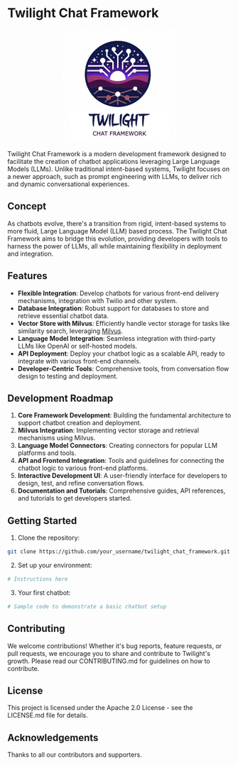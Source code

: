 # Twilight Chat Framework

<p align="center">
<img src="assets/twilight_chat_framework_logo.png" alt="Twilight Chat Framework Logo" width="256"/>
</p>
Twilight Chat Framework is a modern development framework designed to facilitate the creation of chatbot applications leveraging Large Language Models (LLMs). Unlike traditional intent-based systems, Twilight focuses on a newer approach, such as prompt engineering with LLMs, to deliver rich and dynamic conversational experiences.

## Concept

As chatbots evolve, there's a transition from rigid, intent-based systems to more fluid, Large Language Model (LLM) based process. The Twilight Chat Framework aims to bridge this evolution, providing developers with tools to harness the power of LLMs, all while maintaining flexibility in deployment and integration.

## Features

- **Flexible Integration**: Develop chatbots for various front-end delivery mechanisms, integration with Twilio and other system.
- **Database Integration**: Robust support for databases to store and retrieve essential chatbot data.
- **Vector Store with Milvus**: Efficiently handle vector storage for tasks like similarity search, leveraging [Milvus](https://milvus.io/).
- **Language Model Integration**: Seamless integration with third-party LLMs like OpenAI or self-hosted models.
- **API Deployment**: Deploy your chatbot logic as a scalable API, ready to integrate with various front-end channels.
- **Developer-Centric Tools**: Comprehensive tools, from conversation flow design to testing and deployment.

## Development Roadmap

1. **Core Framework Development**: Building the fundamental architecture to support chatbot creation and deployment.
2. **Milvus Integration**: Implementing vector storage and retrieval mechanisms using Milvus.
3. **Language Model Connectors**: Creating connectors for popular LLM platforms and tools.
4. **API and Frontend Integration**: Tools and guidelines for connecting the chatbot logic to various front-end platforms.
5. **Interactive Development UI**: A user-friendly interface for developers to design, test, and refine conversation flows.
6. **Documentation and Tutorials**: Comprehensive guides, API references, and tutorials to get developers started.

## Getting Started

<!-- This section should contain installation instructions, basic setup, and a "hello world" example. -->

1. Clone the repository:
```bash
git clone https://github.com/your_username/twilight_chat_framework.git
```

2. Set up your environment:
```bash
# Instructions here
```

3. Your first chatbot:
```python
# Sample code to demonstrate a basic chatbot setup
```

## Contributing
We welcome contributions! Whether it's bug reports, feature requests, or pull requests, we encourage you to share and contribute to Twilight's growth. Please read our CONTRIBUTING.md for guidelines on how to contribute.

## License
This project is licensed under the Apache 2.0 License - see the LICENSE.md file for details.

## Acknowledgements
Thanks to all our contributors and supporters.

